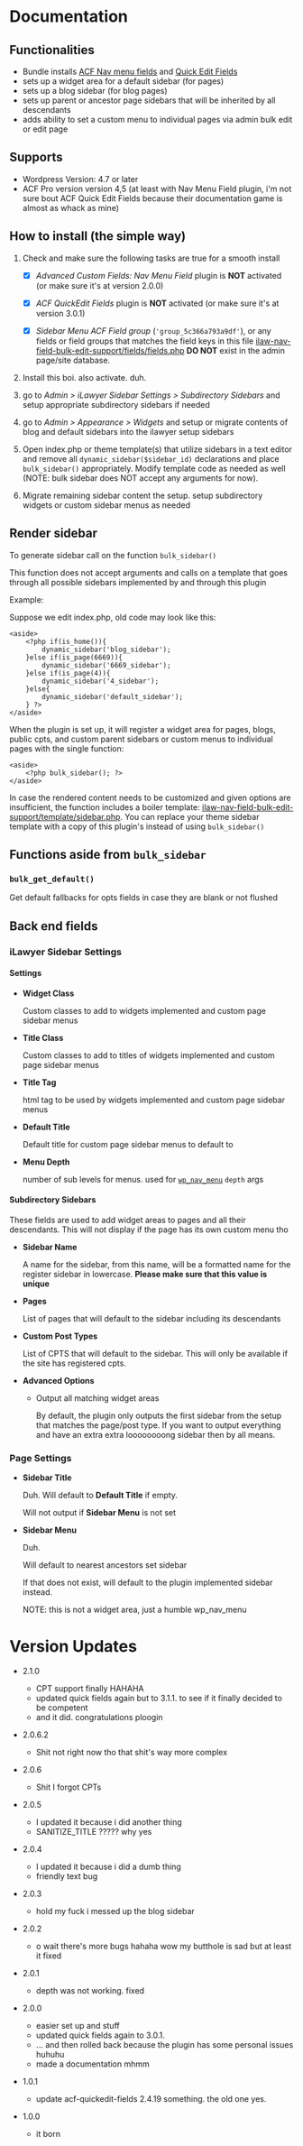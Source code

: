 # Documentation

## Functionalities
*	Bundle installs [ACF Nav menu fields](https://wordpress.org/plugins/advanced-custom-fields-nav-menu-field/) and [Quick Edit Fields](https://wordpress.org/plugins/acf-quickedit-fields/)
*	sets up a widget area for a default sidebar (for pages)
*	sets up a blog sidebar (for blog pages)
*	sets up parent or ancestor page sidebars that will be inherited by all descendants
*	adds ability to set a custom menu to individual pages via admin bulk edit or edit page

## Supports

* Wordpress Version: 4.7 or later
* ACF Pro version version 4,5 (at least with Nav Menu Field plugin, i'm not sure bout ACF Quick Edit Fields because their documentation game is almost as whack as mine)


## How to install (the simple way)

1.	Check and make sure the following tasks are true for a smooth install

	- [x] *Advanced Custom Fields: Nav Menu Field* plugin is **NOT** activated (or make sure it's at version 2.0.0)

	- [x] *ACF QuickEdit Fields* plugin is **NOT** activated (or make sure it's at version 3.0.1)

	- [x]	*Sidebar Menu ACF Field group* (`'group_5c366a793a9df'`), or any fields or field groups that matches the field keys in this file [ilaw-nav-field-bulk-edit-support/fields/fields.php](ilaw-nav-field-bulk-edit-support/fields/fields.php) **DO NOT** exist in the admin page/site database.


2.	Install this boi. also activate. duh.

3.	go to *Admin > iLawyer Sidebar Settings > Subdirectory Sidebars* and setup appropriate subdirectory sidebars if needed

4.	go to *Admin > Appearance > Widgets* and setup or migrate contents of blog and default sidebars into the ilawyer setup sidebars

5.	Open index.php or theme template(s) that utilize sidebars in a text editor and remove all `dynamic_sidebar($sidebar_id)` declarations and place `bulk_sidebar()` appropriately. Modify template code as needed as well (NOTE: bulk sidebar does NOT accept any arguments for now).

6.	Migrate remaining sidebar content the setup. setup subdirectory widgets or custom sidebar menus as needed


## Render sidebar

To generate sidebar call on the function `bulk_sidebar()`

This function does not accept arguments and calls on a template that goes through all possible sidebars implemented by and through this plugin
	
Example:

Suppose we edit index.php, old code may look like this:

```
<aside>
	<?php if(is_home()){
		dynamic_sidebar('blog_sidebar');
	}else if(is_page(6669)){
		dynamic_sidebar('6669_sidebar');
	}else if(is_page(4)){
		dynamic_sidebar('4_sidebar');
	}else{
		dynamic_sidebar('default_sidebar');
	} ?>
</aside>
```

When the plugin is set up, it will register a widget area for pages, blogs, public cpts, and custom parent sidebars or custom menus to individual pages with the single function:

```
<aside>
	<?php bulk_sidebar(); ?>
</aside>
```

In case the rendered content needs to be customized and given options are insufficient, the function includes a boiler template: [ilaw-nav-field-bulk-edit-support/template/sidebar.php](ilaw-nav-field-bulk-edit-support/template/sidebar.php). You can replace your theme sidebar template with a copy of this plugin's instead of using `bulk_sidebar()`



## Functions aside from `bulk_sidebar`

### `bulk_get_default()`

Get default fallbacks for opts fields in case they are blank or not flushed

## Back end fields

### iLawyer Sidebar Settings

#### Settings

*	**Widget Class**

	Custom classes to add to widgets implemented and custom page sidebar menus

*	**Title Class**

	Custom classes to add to titles of widgets implemented and custom page sidebar menus

*	**Title Tag**

	html tag to be used by widgets implemented and custom page sidebar menus

*	**Default Title**

	Default title for custom page sidebar menus to default to

*	**Menu Depth**

	number of sub levels for menus. used for [`wp_nav_menu`](https://developer.wordpress.org/reference/functions/wp_nav_menu/) `depth` args

#### Subdirectory Sidebars

These fields are used to add widget areas to pages and all their descendants. This will not display if the page has its own custom menu tho

*	**Sidebar Name**

	A name for the sidebar, from this name, will be a formatted name for the register sidebar in lowercase. **Please make sure that this value is unique**

*	**Pages**

	List of pages that will default to the sidebar including its descendants

*	**Custom Post Types**

	List of CPTS that will default to the sidebar. This will only be available if the site has registered cpts.

*	**Advanced Options**

	*	Output all matching widget areas

		By default, the plugin only outputs the first sidebar from the setup that matches the page/post type. If you want to output everything and have an extra extra loooooooong sidebar then by all means.

### Page Settings

*	**Sidebar Title**

	Duh. Will default to **Default Title** if empty.
	
	Will not output if **Sidebar Menu** is not set

*	**Sidebar Menu**

	Duh.
	
	Will default to nearest ancestors set sidebar

	If that does not exist, will default to the plugin implemented sidebar instead.

	NOTE: this is not a widget area, just a humble wp_nav_menu


# Version Updates
*	2.1.0
	- CPT support finally HAHAHA
	- updated quick fields again but to 3.1.1. to see if it finally decided to be competent
	- and it did. congratulations ploogin

*	2.0.6.2
	- Shit not right now tho that shit's way more complex

*	2.0.6
	- Shit I forgot CPTs 

*	2.0.5
	- I updated it because i did another thing
	- SANITIZE_TITLE ????? why yes

*	2.0.4
	- I updated it because i did a dumb thing
	- friendly text bug

*	2.0.3
	- hold my fuck i messed up the blog sidebar

*	2.0.2
	- o wait there's more bugs hahaha wow my butthole is sad but at least it fixed

*	2.0.1
	- depth was not working. fixed

*	2.0.0
	- easier set up and stuff
	- updated quick fields again to 3.0.1.
	- ... and then rolled back because the plugin has some personal issues huhuhu
	- made a documentation mhmm

*	1.0.1 
	- update acf-quickedit-fields 2.4.19 something. the old one yes.

*	1.0.0
	- it born
